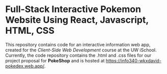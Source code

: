 # Full-Stack Interactive Pokemon Website Using React, Javascript, HTML, CSS

This repository contains code for an interactive information web app, created for the _Client-Side Web Development_ course at the UW iSchool. Currently, the code repository contains the .html and .css files for our project proposal for **PokeShop** and is hosted at https://info340-wkxdavid-pokedex.web.app/.
